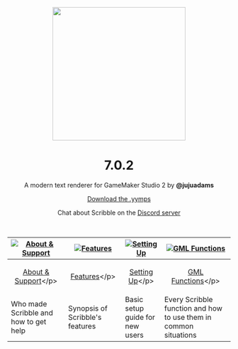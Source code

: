 <p align="center"><img src="https://raw.githubusercontent.com/JujuAdams/scribble/master/LOGO.png" style="display:block; margin:auto; width:300px"></p>
<h1 align="center">7.0.2</h1>

<p align="center">A modern text renderer for GameMaker Studio 2 by <b>@jujuadams</b></p>

<p align="center"><a href="https://github.com/JujuAdams/scribble/releases/tag/7.0.1b4">Download the .yymps</a></p>
<p align="center">Chat about Scribble on the <a href="https://discord.gg/8krYCqr">Discord server</a></p>

&nbsp;

|[![About & Support](https://raw.githubusercontent.com/wiki/JujuAdams/scribble/images/aboutsupport.png)](https://github.com/JujuAdams/scribble/wiki/(6.0.0)-About-&-Support)|[![Features](https://raw.githubusercontent.com/wiki/JujuAdams/scribble/images/features.png)](https://github.com/JujuAdams/scribble/wiki/(6.0.0)-Features)|[![Setting Up](https://raw.githubusercontent.com/wiki/JujuAdams/scribble/images/settingup.png)](https://github.com/JujuAdams/scribble/wiki/(6.0.0)-Setting-Up)|[![GML Functions](https://raw.githubusercontent.com/wiki/JujuAdams/scribble/images/functions.png)](https://github.com/JujuAdams/scribble/wiki/(6.0.0)-GML-Functions)|
|----------------------|----------------------|----------------------|----------------------|
|<p align="center">[About & Support](https://github.com/JujuAdams/scribble/wiki/(6.0.0)-About-&-Support)</p>|<p align="center">[Features](https://github.com/JujuAdams/scribble/wiki/(6.0.0)-Features)</p>|<p align="center">[Setting Up](https://github.com/JujuAdams/scribble/wiki/(6.0.0)-Setting-Up)</p>|<p align="center">[GML Functions](https://github.com/JujuAdams/scribble/wiki/(6.0.0)-GML-Functions)</p>|
|Who made Scribble and how to get help| Synopsis of Scribble's features | Basic setup guide for new users | Every Scribble function and how to use them in common situations |
